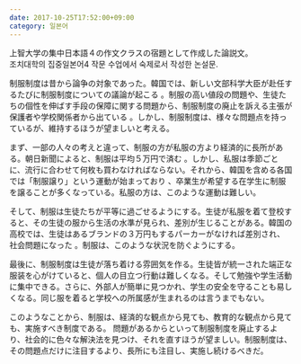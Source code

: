 ```yaml
---
date: 2017-10-25T17:52:00+09:00
category: 일본어
---
```


上智大学の集中日本語４の作文クラスの宿題として作成した論説文。<br>조치대학의 집중일본어4 작문 수업에서 숙제로서 작성한 논설문.

制服制度は昔から論争の対象であった。韓国では、新しい文部科学大臣が赴任するたびに制服制度についての議論が起こる 。制服の高い値段の問題や、生徒たちの個性を伸ばす手段の保障に関する問題から、制服制度の廃止を訴える主張が保護者や学校関係者から出ている 。しかし、制服制度は、様々な問題点を持っているが、維持するほうが望ましいと考える。

まず、一部の人々の考えと違って、制服の方が私服の方より経済的に長所がある。朝日新聞によると、制服は平均５万円で済む 。しかし、私服は季節ごとに、流行に合わせて何枚も買わなければならない。それから、韓国を含める各国では「制服譲り」という運動が始まっており 、卒業生が希望する在学生に制服を譲ることが多くなっている。私服の方は、このような運動は難しい。

そして、制服は生徒たちが平等に過ごせるようにする。生徒が私服を着て登校すると、その生徒の服から生活の水準が見られ、差別が生じることがある。韓国の高校では、生徒はあるブランドの３万円もするパーカーがなければ差別され、社会問題になった 。制服は、このような状況を防ぐようにする。

最後に、制服制度は生徒が落ち着ける雰囲気を作る。生徒皆が統一された端正な服装を心がけていると、個人の目立つ行動は難しくなる。そして勉強や学生活動に集中できる。さらに、外部人が簡単に見つかれ、学生の安全を守ることも易しくなる。同じ服を着ると学校への所属感が生まれるのは言うまでもない。

このようなことから、制服は、経済的な観点から見ても、教育的な観点から見ても、実施すべき制度である。 問題があるからといって制服制度を廃止するより、社会的に色々な解決法を見つけ、それを直すほうが望ましい。制服制度は、その問題点だけに注目するより、長所にも注目し、実施し続けるべきだ。
